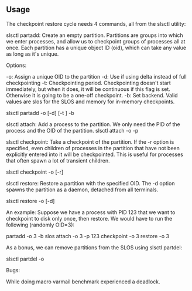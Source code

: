 Usage
-----

The checkpoint restore cycle needs 4 commands, all from the slsctl utility:

slsctl partadd: Create an empty partition. Partitions are groups into which we enter processes,
and allow us to checkpoint groups of processes all at once. Each partition has a unique object ID
(oid), which can take any value as long as it's unique.

Options:

-o: Assign a unique OID to the partition
-d: Use if using delta instead of full checkpointing
-t: Checkpointing period. Checkpointing doesn't start immediately, but when it does, it will be
	continuous if this flag is set. Otherwise it is going to be a one-off checkpoint.
-b: Set backend. Valid values are slos for the SLOS and memory for in-memory checkpoints.

slsctl partadd -o <oid>  [-d] [-t <interval>] -b <backend>



slsctl attach: Add a process to the partition. We only need the PID of the process and the OID of the partition.
slsctl attach -o <oid> -p <pid>


slsctl checkpoint: Take a checkpoint of the partition. If the -r option is specified, even children of processes
in the partition that have not been explicitly entered into it will be checkpointed. This is useful for processes
that often spawn a lot of transient children.

slsctl checkpoint -o <oid> [-r]

slsctl restore: Restore a partition with the specified OID. The -d option spawns the partition as a daemon,
detached from all terminals.

slsctl restore -o <oid> [-d]

An example: Suppose we have a process with PID 123 that we want to checkpoint to disk only once, then restore.
We would have to run the following (randomly OID=3):

partadd -o 3 -b slos
attach -o 3 -p 123
checkpoint -o 3
restore -o 3


As a bonus, we can remove partitions from the SLOS using slsctl partdel:

slsctl partdel -o <oid>


Bugs:

While doing macro varmail benchmark experienced a deadlock.
